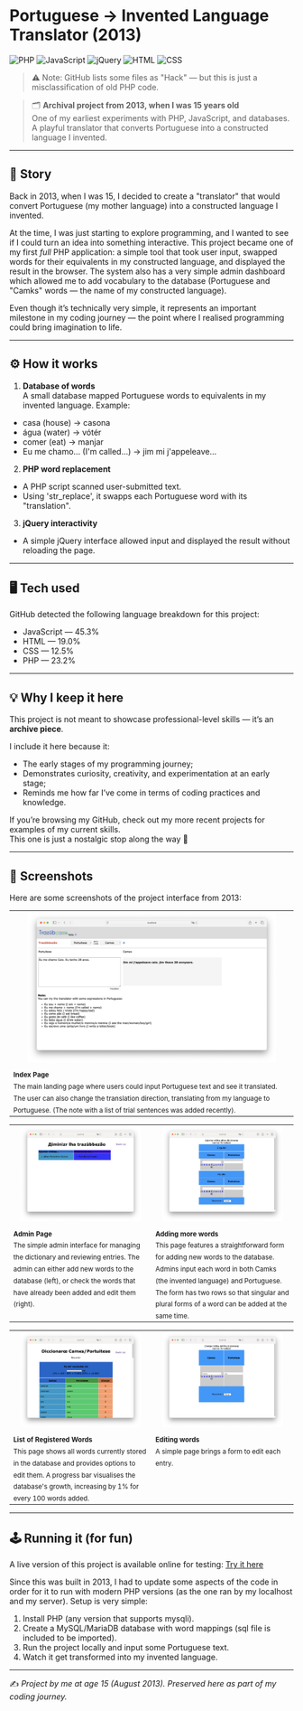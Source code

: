 # Portuguese → Invented Language Translator (2013)

![PHP](https://img.shields.io/badge/PHP-5.3%2F5.4-blue?logo=php&logoColor=white)
![JavaScript](https://img.shields.io/badge/JavaScript-ES5-yellow?logo=javascript&logoColor=black)
![jQuery](https://img.shields.io/badge/jQuery-1.4.2-0769ad?logo=jquery&logoColor=white)
![HTML](https://img.shields.io/badge/HTML-4.01%2FXHTML-orange?logo=html&logoColor=white)
![CSS](https://img.shields.io/badge/CSS-2.1-blue?logo=css3&logoColor=white)
> ⚠️ Note: GitHub lists some files as "Hack" — but this is just a misclassification of old PHP code.

> 🗂️ **Archival project from 2013, when I was 15 years old**  
> One of my earliest experiments with PHP, JavaScript, and databases.  
> A playful translator that converts Portuguese into a constructed language I invented.

---

## 📖 Story

Back in 2013, when I was 15, I decided to create a "translator" that would convert Portuguese (my mother language) into a constructed language I invented.  

At the time, I was just starting to explore programming, and I wanted to see if I could turn an idea into something interactive. This project became one of my first *full* PHP application: a simple tool that took user input, swapped words for their equivalents in my constructed language, and displayed the result in the browser. The system also has a very simple admin dashboard which allowed me to add vocabulary to the database (Portuguese and "Camks" words — the name of my constructed language).

Even though it’s technically very simple, it represents an important milestone in my coding journey — the point where I realised programming could bring imagination to life.

---

## ⚙️ How it works

1. **Database of words**  
A small database mapped Portuguese words to equivalents in my invented language.
Example:  

* casa (house) → casona
* água (water) → vótér
* comer (eat) → manjar
* Eu me chamo... (I'm called...) → jim mi j'appeleave...

2. **PHP word replacement**  
- A PHP script scanned user-submitted text.  
- Using 'str_replace', it swapps each Portuguese word with its "translation".

3. **jQuery interactivity**  
- A simple jQuery interface allowed input and displayed the result without reloading the page.  

---

## 🖥️ Tech used

GitHub detected the following language breakdown for this project:

- JavaScript — 45.3%  
- HTML — 19.0%  
- CSS — 12.5%  
- PHP — 23.2%  

---

## 💡 Why I keep it here

This project is not meant to showcase professional-level skills — it’s an **archive piece**.  

I include it here because it:
- The early stages of my programming journey;  
- Demonstrates curiosity, creativity, and experimentation at an early stage;  
- Reminds me how far I’ve come in terms of coding practices and knowledge.

If you’re browsing my GitHub, check out my more recent projects for examples of my current skills.  
This one is just a nostalgic stop along the way 🚀

---
## 📸 Screenshots

Here are some screenshots of the project interface from 2013:

<table>
  <tr>
    <td align="center" valign="top">
      <img src="screenshots/index_page.jpeg" width="90%">
    </td>
  </tr>
  <tr>
    <td valign="top">
      <sub><b>Index Page</b><br>The main landing page where users could input Portuguese text and see it translated. The user can also change the translation direction, translating from my language to Portuguese. (The note with a list of trial sentences was added recently).</sub>
    </td>
  </tr>
</table>

<table>
  <tr>
    <td width="50%" align="center" valign="top">
      <img src="screenshots/admin_page.jpeg" width="90%">
    </td>
    <td width="50%" align="center" valign="top">
      <img src="screenshots/add_words.jpeg" width="90%">
    </td>
  </tr>
  <tr>
    <td valign="top">
      <sub><b>Admin Page</b><br>The simple admin interface for managing the dictionary and reviewing entries. The admin can either add new words to the database (left), or check the words that have already been added and edit them (right).</sub>
    </td>
    <td valign="top">
      <sub><b>Adding more words</b><br>This page features a straightforward form for adding new words to the database. Admins input each word in both Camks (the invented language) and Portuguese. The form has two rows so that singular and plural forms of a word can be added at the same time.</sub>
    </td>
  </tr>
</table>

<table>
  <tr>
    <td width="50%" align="center" valign="top">
      <img src="screenshots/registered_words.jpeg" width="90%">
    </td>
    <td width="50%" align="center" valign="top">
      <img src="screenshots/edit_words.jpeg" width="90%">
    </td>
  </tr>
  <tr>
    <td valign="top">
      <sub><b>List of Registered Words</b><br>This page shows all words currently stored in the database and provides options to edit them. A progress bar visualises the database's growth, increasing by 1% for every 100 words added.</sub>
    </td>
    <td valign="top">
      <sub><b>Editing words</b><br>A simple page brings a form to edit each entry.</sub>
    </td>
  </tr>
</table>

---

## 🕹️ Running it (for fun)

A live version of this project is available online for testing: [Try it here](https://oldprojects.camk.net/trazubbettor_2013)

Since this was built in 2013, I had to update some aspects of the code in order for it to run with modern PHP versions (as the one ran by my localhost and my server). Setup is very simple:

1. Install PHP (any version that supports mysqli).  
2. Create a MySQL/MariaDB database with word mappings (sql file is included to be imported).  
3. Run the project locally and input some Portuguese text.  
4. Watch it get transformed into my invented language.  

---

✍️ *Project by me at age 15 (August 2013). Preserved here as part of my coding journey.*
